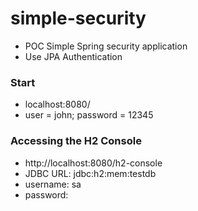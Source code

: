 # simple-security

* POC Simple Spring security application
* Use JPA Authentication

### Start

* localhost:8080/
* user = john; password = 12345

### Accessing the H2 Console

* http://localhost:8080/h2-console
* JDBC URL: jdbc:h2:mem:testdb
* username: sa
* password: 
